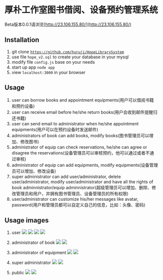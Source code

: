 # 厚朴工作室图书借阅、设备预约管理系统

Beta版本0.0.1请浏览[http://23.106.155.80/](http://23.106.155.80/)

## Installation
1. git clone <code>https://github.com/huruji/HopeLibrarySystem</code>
2. use file <code>hope_v2.sql</code> to create your database in your mysql
3. modify file <code>config.js</code> base on your needs
4. start up app <code>node app</code>
5. view <code>localhost:3000</code> in your browser

## Usage
1. user can borrow books and appointment equipments(用户可以借阅书籍和预约设备)
2. user can receive email before he/she return books(用户会收到邮件提醒归还书籍)
3. user can send email to administrator when he/she appointment equipments(用户可以在预约设备时发送邮件)
4. administrators of book can add books, modify books(图书管理员可以增加、修改图书)
5. administrator of equip can check reservations, he/she can agree or disagree the reservations(设备管理员可以审核预约，他可以通过或者不通过审核)
6. administrator of equip can add equipments, modify equipments(设备管理员可以增加、修改设备)
7. super administrator can add user/administrator, delete user/administrator, modify user/administrator and have all the rights of book adminnistrator/equip adminnistrator(超级管理员可以增加、删除、修改管理员和用户，并拥有图书管理员、设备管理员的所有权限)
8. user/administrator can customize his/her messages like avatar, password(用户和管理员都可以自定义自己的信息，比如：头像、密码)

## Usage images
1. user
![](git_images/1.png)
![](git_images/2.png)
![](git_images/3.png)
![](git_images/4.png)

2. administrator of book
![](git_images/5.png)
![](git_images/6.png)

3. administrator of equipment
![](git_images/9.png)
![](git_images/10.png)

3. super administrator
![](git_images/7.png)
![](git_images/8.png)

4. public
![](git_images/7.png)
![](git_images/8.png)